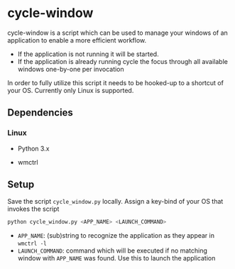 # cycle-window

cycle-window is a script which can be used to manage your windows of an application to enable a more efficient workflow.
* If the application is not running it will be started.
* If the application is already running cycle the focus through all available windows one-by-one per invocation

In order to fully utilize this script it needs to be hooked-up to a shortcut of your OS.
Currently only Linux is supported.

## Dependencies

### Linux

* Python 3.x

* wmctrl

## Setup

Save the script `cycle_window.py` locally. Assign a key-bind of your OS that invokes the script

```bash
python cycle_window.py <APP_NAME> <LAUNCH_COMMAND>
```

* `APP_NAME`: (sub)string to recognize the application as they appear in `wmctrl -l`
* `LAUNCH_COMMAND`: command which will be executed if no matching window with `APP_NAME` was found. Use this to launch the application
